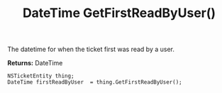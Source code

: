 ﻿---
uid: crmscript_ref_NSTicketEntity_GetFirstReadByUser
title: DateTime GetFirstReadByUser()
intellisense: NSTicketEntity.GetFirstReadByUser
keywords: NSTicketEntity, GetFirstReadByUser
so.topic: reference
---

The datetime for when the ticket first was read by a user.

**Returns:** DateTime


```crmscript
NSTicketEntity thing;
DateTime firstReadByUser  = thing.GetFirstReadByUser();
```


